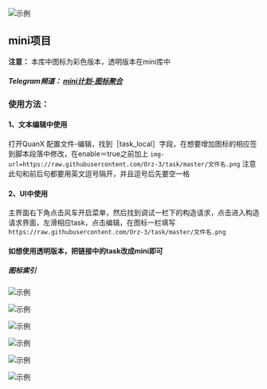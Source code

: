 
![示例](https://raw.githubusercontent.com/Orz-3/mini/none/头部.png)

## mini项目

**注意：** 本库中图标为彩色版本，透明版本在mini库中

##### Telegram频道： [mini计划-图标聚合](https://t.me/Orzmini)

### 使用方法：

####  1、文本编辑中使用
  
  打开QuanX 配置文件-编辑，找到［task_local］字段，在想要增加图标的相应签到脚本段落中修改，在enable＝true之前加上 
  `img-url=https://raw.githubusercontent.com/Orz-3/task/master/文件名.png`
  注意此句和前后句都要用英文逗号隔开，并且逗号后先要空一格
  
####  2、UI中使用
  
   主界面右下角点击风车开启菜单，然后找到调试一栏下的构造请求，点击进入构造请求界面，左滑相应task，点击编辑，在图标一栏填写 `https://raw.githubusercontent.com/Orz-3/task/master/文件名.png`

####  如想使用透明版本，把链接中的task改成mini即可
  
##### 图标索引


![示例](https://raw.githubusercontent.com/Orz-3/mini/none/c1.png)

![示例](https://raw.githubusercontent.com/Orz-3/mini/none/c2.png)

![示例](https://raw.githubusercontent.com/Orz-3/mini/none/c3.png)

![示例](https://raw.githubusercontent.com/Orz-3/mini/none/c4.png)

![示例](https://raw.githubusercontent.com/Orz-3/mini/none/c5.png)

![示例](https://raw.githubusercontent.com/Orz-3/mini/none/c6.png)
